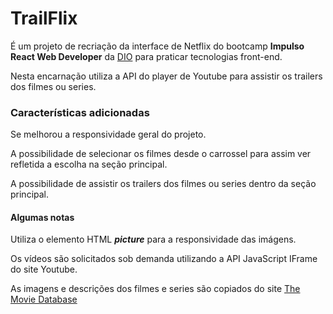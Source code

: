 # TrailFlix



É um projeto de recriação da interface de Netflix do bootcamp **Impulso React Web Developer** da [DIO](https://digitalinnovation.one/) para praticar tecnologias front-end. 

Nesta encarnação utiliza a API do player de Youtube para assistir os trailers dos filmes ou series.



### Características adicionadas

Se melhorou a responsividade geral do projeto. 

A possibilidade de selecionar os filmes desde o carrossel para assim ver refletida a escolha na seção principal.

A possibilidade de assistir os trailers dos filmes ou series dentro da seção principal.



#### Algumas notas

Utiliza o elemento HTML ***picture*** para a responsividade das imágens.

Os vídeos são solicitados sob demanda utilizando a API JavaScript IFrame do site Youtube.

As imagens e descrições dos filmes e series são copiados do site [The Movie Database](https://www.themoviedb.org/)

